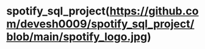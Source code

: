 # spotify_sql_project(https://github.com/devesh0009/spotify_sql_project/blob/main/spotify_logo.jpg)
